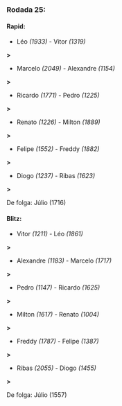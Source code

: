 ### Rodada 25:

#### Rapid:

* Léo *(1933)*     -     Vitor *(1319)*

 **>** 
* Marcelo *(2049)*     -     Alexandre *(1154)*

 **>** 
* Ricardo *(1771)*     -     Pedro *(1225)*

 **>** 
* Renato *(1226)*     -     Milton *(1889)*

 **>** 
* Felipe *(1552)*     -     Freddy *(1882)*

 **>** 
* Diogo *(1237)*     -     Ribas *(1623)*

 **>** 

De folga: Júlio (1716)

#### Blitz:

* Vitor *(1211)*     -     Léo *(1861)*

 **>** 
* Alexandre *(1183)*     -     Marcelo *(1717)*

 **>** 
* Pedro *(1147)*     -     Ricardo *(1625)*

 **>** 
* Milton *(1617)*     -     Renato *(1004)*

 **>** 
* Freddy *(1787)*     -     Felipe *(1387)*

 **>** 
* Ribas *(2055)*     -     Diogo *(1455)*

 **>** 

De folga: Júlio (1557)

